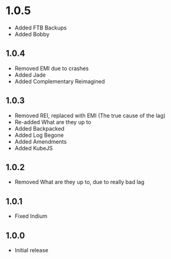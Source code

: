 # 1.0.5

- Added FTB Backups
- Added Bobby

## 1.0.4

- Removed EMI due to crashes
- Added Jade
- Added Complementary Reimagined

## 1.0.3

- Removed REI, replaced with EMI (The true cause of the lag)
- Re-added What are they up to
- Added Backpacked
- Added Log Begone
- Added Amendments
- Added KubeJS

## 1.0.2

- Removed What are they up to, due to really bad lag

## 1.0.1

- Fixed Indium

## 1.0.0

- Initial release
